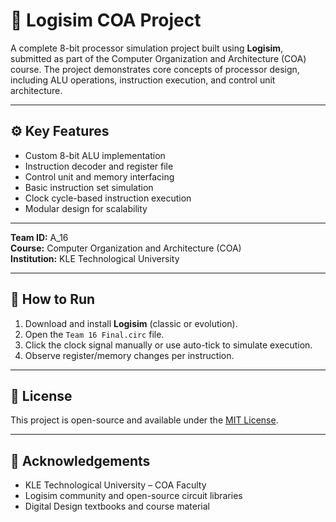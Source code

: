 
# 🧠 Logisim COA Project

A complete 8-bit processor simulation project built using **Logisim**, submitted as part of the Computer Organization and Architecture (COA) course. The project demonstrates core concepts of processor design, including ALU operations, instruction execution, and control unit architecture.

---


## ⚙️ Key Features

- Custom 8-bit ALU implementation  
- Instruction decoder and register file  
- Control unit and memory interfacing  
- Basic instruction set simulation  
- Clock cycle-based instruction execution  
- Modular design for scalability

---

**Team ID:** A_16  
**Course:** Computer Organization and Architecture (COA)  
**Institution:** KLE Technological University  

---

## 📝 How to Run

1. Download and install **Logisim** (classic or evolution).  
2. Open the `Team 16 Final.circ` file.  
3. Click the clock signal manually or use auto-tick to simulate execution.  
4. Observe register/memory changes per instruction.

---

## 📜 License

This project is open-source and available under the [MIT License](LICENSE).

---

## 📄 Acknowledgements

- KLE Technological University – COA Faculty  
- Logisim community and open-source circuit libraries  
- Digital Design textbooks and course material  

```


